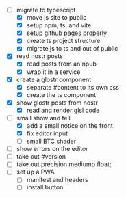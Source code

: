 - [ ] migrate to typescript
    - [x] move js site to public
    - [x] setup npm, ts, and vite
    - [x] setup github pages properly
    - [x] create ts project structure
    - [x] migrate js to ts and out of public
- [x] read nostr posts
    - [x] read posts from an npub
    - [x] wrap it in a service
- [x] create a glostr component
    - [x] separate #content to its own css
    - [x] create the ts component
- [x] show glostr posts from nostr
    - [x] read and render glsl code
- [ ] small show and tell
    - [x] add a small notice on the front
    - [x] fix editor input
    - [ ] small BTC shader
- [ ] show errors on the editor
- [ ] take out #version
- [ ] take out precision mediump float;
- [ ] set up a PWA
    - [ ] manifest and headers
    - [ ] install button
